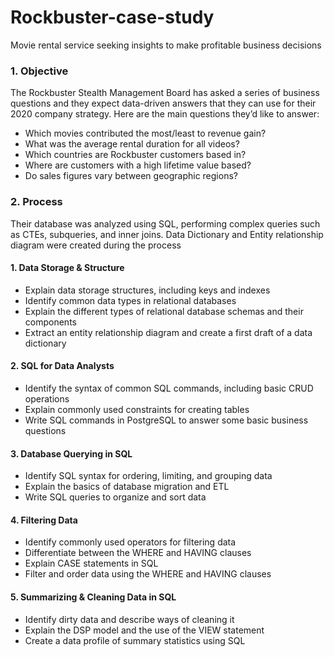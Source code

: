 # Rockbuster-case-study
Movie rental service seeking insights to make profitable business decisions 

### 1. Objective 

The Rockbuster Stealth Management Board has asked a series of business questions and
they expect data-driven answers that they can use for their 2020 company strategy. Here are
the main questions they’d like to answer:
* Which movies contributed the most/least to revenue gain?
* What was the average rental duration for all videos?
* Which countries are Rockbuster customers based in?
* Where are customers with a high lifetime value based?
* Do sales figures vary between geographic regions?


### 2. Process 
Their database was analyzed using SQL, performing complex queries such as CTEs, subqueries, and inner joins. 
Data Dictionary and Entity relationship diagram were created during the process
#### 1. Data Storage & Structure
* Explain data storage structures, including keys and indexes
* Identify common data types in relational databases
* Explain the different types of relational database schemas and their components
* Extract an entity relationship diagram and create a first draft of a data dictionary

#### 2. SQL for Data Analysts
* Identify the syntax of common SQL commands, including basic CRUD operations
* Explain commonly used constraints for creating tables
* Write SQL commands in PostgreSQL to answer some basic business questions

#### 3. Database Querying in SQL
* Identify SQL syntax for ordering, limiting, and grouping data
* Explain the basics of database migration and ETL
* Write SQL queries to organize and sort data

#### 4. Filtering Data
* Identify commonly used operators for filtering data
* Differentiate between the WHERE and HAVING clauses
* Explain CASE statements in SQL
* Filter and order data using the WHERE and HAVING clauses

#### 5. Summarizing & Cleaning Data in SQL
* Identify dirty data and describe ways of cleaning it
* Explain the DSP model and the use of the VIEW statement
* Create a data profile of summary statistics using SQL
